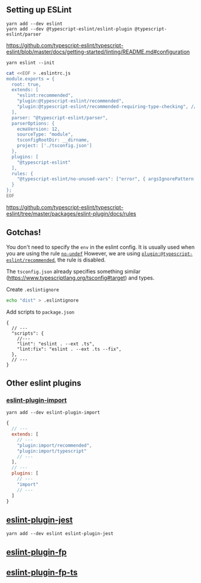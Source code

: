 ## Setting up ESLint

```
yarn add --dev eslint
yarn add --dev @typescript-eslint/eslint-plugin @typescript-eslint/parser
```

https://github.com/typescript-eslint/typescript-eslint/blob/master/docs/getting-started/linting/README.md#configuration

```
yarn eslint --init
```

```sh
cat <<EOF > .eslintrc.js
module.exports = {
  root: true,
  extends: [
    "eslint:recommended",
    "plugin:@typescript-eslint/recommended",
    "plugin:@typescript-eslint/recommended-requiring-type-checking", // if too slow, spilt this out.
  ],
  parser: "@typescript-eslint/parser",
  parserOptions: {
    ecmaVersion: 12,
    sourceType: "module",
    tsconfigRootDir: __dirname,
    project: ['./tsconfig.json']
  },
  plugins: [
    "@typescript-eslint"
  ],
  rules: {
    "@typescript-eslint/no-unused-vars": ["error", { argsIgnorePattern: "^_" }]
  }
};
EOF
```

https://github.com/typescript-eslint/typescript-eslint/tree/master/packages/eslint-plugin/docs/rules


## Gotchas!

You don't need to specify the `env` in the eslint config.
It is usually used when you are using the rule [`no-undef`](https://eslint.org/docs/rules/no-undef)
However, we are using [`plugin:@typescript-eslint/recommended`](https://github.com/typescript-eslint/typescript-eslint/blob/master/packages/eslint-plugin/src/configs/eslint-recommended.ts#L24),
the rule is disabled.

The `tsconfig.json` already specifies something similar (https://www.typescriptlang.org/tsconfig#target) and types.


Create `.eslintignore`

```sh
echo "dist" > .eslintignore
```

Add scripts to `package.json`

```json5
{
  // ---
  "scripts": {
    //---
    "lint": "eslint . --ext .ts",
    "lint:fix": "eslint . --ext .ts --fix",
  },
  // ---
}
```

## Other eslint plugins

### [eslint-plugin-import](https://github.com/import-js/eslint-plugin-import)

`yarn add --dev eslint-plugin-import`

```js
{
  // ---
  extends: [
    // ---
    "plugin:import/recommended",
    "plugin:import/typescript"
    // ---
  ],
  // ---
  plugins: [
    // ---
    "import"
    // ---
  ]
}
```

## [eslint-plugin-jest](https://www.npmjs.com/package/eslint-plugin-jest)

```
yarn add --dev eslint eslint-plugin-jest
```

## [eslint-plugin-fp]()

## [eslint-plugin-fp-ts](https://www.npmjs.com/package/eslint-plugin-fp-ts)





